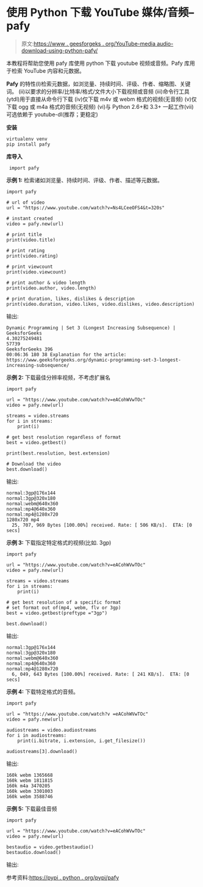 # 使用 Python 下载 YouTube 媒体/音频–pafy

> 原文:[https://www . geesforgeks . org/YouTube-media audio-download-using-python-pafy/](https://www.geeksforgeeks.org/youtube-mediaaudio-download-using-python-pafy/)

本教程将帮助您使用 pafy 库使用 python 下载 youtube 视频或音频。Pafy 库用于检索 YouTube 内容和元数据。

**Pafy**
的特性(I)检索元数据，如浏览量、持续时间、评级、作者、缩略图、关键词。
(ii)以要求的分辨率/比特率/格式/文件大小下载视频或音频
(iii)命令行工具(ytdl)用于直接从命令行下载
(iv)仅下载 m4v 或 webm 格式的视频(无音频)
(v)仅下载 ogg 或 m4a 格式的音频(无视频)
(vi)与 Python 2.6+和 3.3+
一起工作(vii)可选依赖于 youtube-dl(推荐；更稳定)

**安装**

```
virtualenv venv
pip install pafy

```

**库导入**

```
 import pafy
```

**示例 1:**
检索诸如浏览量、持续时间、评级、作者、描述等元数据。

```
import pafy

# url of video
url = "https://www.youtube.com/watch?v=Ns4LCeeOFS4&t=320s"

# instant created
video = pafy.new(url)

# print title
print(video.title)

# print rating
print(video.rating)

# print viewcount
print(video.viewcount)

# print author & video length
print(video.author, video.length)

# print duration, likes, dislikes & description
print(video.duration, video.likes, video.dislikes, video.description)
```

输出:

```
Dynamic Programming | Set 3 (Longest Increasing Subsequence) | GeeksforGeeks
4.30275249481
57739
GeeksforGeeks 396
00:06:36 180 38 Explanation for the article: https://www.geeksforgeeks.org/dynamic-programming-set-3-longest-increasing-subsequence/

```

**示例 2:**
下载最佳分辨率视频，不考虑扩展名

```
import pafy

url = "https://www.youtube.com/watch?v=eACohWVwTOc"
video = pafy.new(url)

streams = video.streams
for i in streams:
    print(i)

# get best resolution regardless of format
best = video.getbest()

print(best.resolution, best.extension)

# Download the video
best.download()
```

输出:

```
normal:3gp@176x144
normal:3gp@320x180
normal:webm@640x360
normal:mp4@640x360
normal:mp4@1280x720
1280x720 mp4
  25, 707, 969 Bytes [100.00%] received. Rate: [ 506 KB/s].  ETA: [0 secs]  

```

**示例 3:**
下载指定特定格式的视频(比如. 3gp)

```
import pafy

url = "https://www.youtube.com/watch?v=eACohWVwTOc"
video = pafy.new(url)

streams = video.streams
for i in streams:
    print(i)

# get best resolution of a specific format
# set format out of(mp4, webm, flv or 3gp)
best = video.getbest(preftype ="3gp")

best.download()
```

输出:

```
normal:3gp@176x144
normal:3gp@320x180
normal:webm@640x360
normal:mp4@640x360
normal:mp4@1280x720
  6, 049, 643 Bytes [100.00%] received. Rate: [ 241 KB/s].  ETA: [0 secs]   

```

**示例 4:**
下载特定格式的音频。

```
import pafy 

url = "https://www.youtube.com/watch?v =eACohWVwTOc"
video = pafy.new(url)

audiostreams = video.audiostreams
for i in audiostreams:
    print(i.bitrate, i.extension, i.get_filesize())

audiostreams[3].download()
```

输出:

```
160k webm 1365668
160k webm 1811815
160k m4a 3470205
160k webm 3301003
160k webm 3588746

```

**示例 5:**
下载最佳音频

```
import pafy 

url = "https://www.youtube.com/watch?v=eACohWVwTOc"
video = pafy.new(url)

bestaudio = video.getbestaudio()
bestaudio.download()
```

输出:

参考资料:[https://pypi . python . org/pypi/pafy](https://pypi.python.org/pypi/pafy)